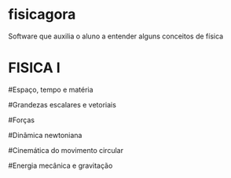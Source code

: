 # fisicagora
Software que auxilia o aluno a entender alguns conceitos de física

# FISICA I
  #Espaço, tempo e matéria

  #Grandezas escalares e vetoriais

  #Forças

  #Dinâmica newtoniana

  #Cinemática do movimento circular

  #Energia mecânica e gravitação
